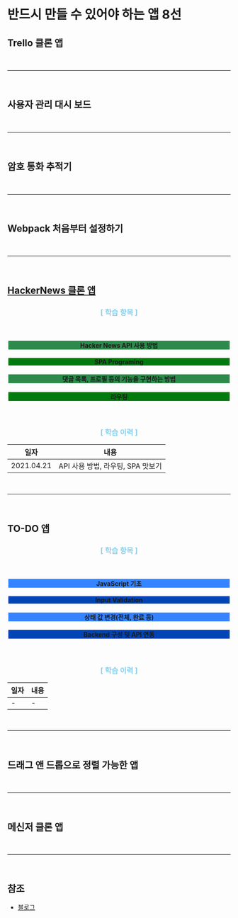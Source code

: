 # 반드시 만들 수 있어야 하는 앱 8선
## Trello 클론 앱

<br>
<hr>
<br>

## 사용자 관리 대시 보드

<br>
<hr>
<br>

## 암호 통화 추적기

<br>
<hr>
<br>

## Webpack 처음부터 설정하기

<br>
<hr>
<br>

## [HackerNews 클론 앱](https://github.com/InSeong-So/AppYouMustCreate/tree/main/hacker-news)
<div align=center>
<!-- 학습 항목 -->
<h3 style="color:skyblue; font-weight:bold;">[ 학습 항목 ]</h3>
<br>
<h4 style="background-color:#2d8a4b; width:500px;"> Hacker News API 사용 방법</h4>
<h4 style="background-color:#007a0e; width:500px;"> SPA Programing</h4>
<h4 style="background-color:#2d8a4b; width:500px;"> 댓글 목록, 프로필 등의 기능을 구현하는 방법</h4>
<h4 style="background-color:#007a0e; width:500px;"> 라우팅</h4>
<br>
<h3 style="color:skyblue; font-weight:bold;">[ 학습 이력 ]</h3>
<!-- 학습 이력 테이블 -->
<table>
    <thead>
        <th>일자</th>
        <th>내용</th>
    </thead>
    <tbody>
        <td>2021.04.21</td>
        <td>API 사용 방법, 라우팅, SPA 맛보기</td>
    </tbody>
</table>
</div>

<br>
<hr>
<br>

## TO-DO 앱
<div align=center>

<!-- 학습 항목 -->
<h3 style="color:skyblue; font-weight:bold;">[ 학습 항목 ]</h3>
<br>
<h4 style="background-color:#3683ff; width:500px;">JavaScript 기초</h4>
<h4 style="background-color:#0045b3; width:500px;">Input Validation</h4>
<h4 style="background-color:#3683ff; width:500px;">상태 값 변경(전체, 완료 등)</h4>
<h4 style="background-color:#0045b3; width:500px;">Backend 구성 및 API 연동</h4>
<br>
<h3 style="color:skyblue; font-weight:bold;">[ 학습 이력 ]</h3>
<!-- 학습 이력 테이블 -->
<table>
    <thead>
        <th>일자</th>
        <th>내용</th>
    </thead>
    <tbody>
        <td>-</td>
        <td>-</td>
    </tbody>
</table>
</div>

<br>
<hr>
<br>

## 드래그 앤 드롭으로 정렬 가능한 앱

<br>
<hr>
<br>

## 메신저 클론 앱

<br>
<hr>
<br>

## 참조
- [블로그](https://tagilog.tistory.com/579)
